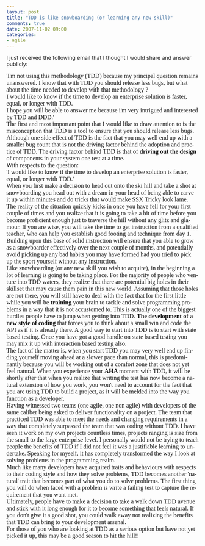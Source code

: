 ```yaml
---
layout: post
title: "TDD is like snowboarding (or learning any new skill)"
comments: true
date: 2007-11-02 09:00
categories:
- agile
---
```


I just received the following email that I thought I would share and answer publicly:
<p class="MsoNormal" style="MARGIN: 0in 0in 0pt"><span lang="FR" style="mso-ansi-language: FR"><font size="3"><font face="Calibri">'I'm not using this methodology (TDD) because my principal question remains unanswered. I know that with TDD you should release less bugs, but what about the time needed to develop with that methodology ?<?xml:namespace prefix ="" o /><o:p></o:p></font></font></span>
<p class="MsoNormal" style="MARGIN: 0in 0in 0pt"><span lang="FR" style="mso-ansi-language: FR"><o:p><font face="Calibri" size="3"> </font></o:p></span>
<p class="MsoNormal" style="MARGIN: 0in 0in 0pt"><span lang="FR" style="mso-ansi-language: FR"><font size="3"><font face="Calibri">I would like to know if the time to develop an enterprise solution is faster, equal, or longer with TDD.<o:p></o:p></font></font></span>
<p class="MsoNormal" style="MARGIN: 0in 0in 0pt"><span lang="FR" style="mso-ansi-language: FR"><o:p><font face="Calibri" size="3"> </font></o:p></span>
<p class="MsoNormal" style="MARGIN: 0in 0in 0pt"><span lang="FR" style="mso-ansi-language: FR"><font size="3"><font face="Calibri">I hope you will be able to answer me because i'm very intrigued and interested by TDD and DDD.'</font></font></span>
<p class="MsoNormal" style="MARGIN: 0in 0in 0pt"><span lang="FR" style="mso-ansi-language: FR"><font size="3"><font face="Calibri"></font></font></span> 
<p class="MsoNormal" style="MARGIN: 0in 0in 0pt"><span lang="FR" style="mso-ansi-language: FR"><font size="3"><font face="Calibri">The first and most important point that I would like to draw attention to  is the misconception that TDD is a tool to ensure that you should release less bugs. Although one side effect of TDD is the fact that you may well end up with a smaller bug count that is not the driving factor behind the adoption and practice of TDD. The driving factor behind TDD is that of <strong>driving out the design</strong> of components in your system one test at a time.</font></font></span>
<p class="MsoNormal" style="MARGIN: 0in 0in 0pt"><span lang="FR" style="mso-ansi-language: FR"><font face="Calibri" size="3"></font></span> 
<p class="MsoNormal" style="MARGIN: 0in 0in 0pt"><span lang="FR" style="mso-ansi-language: FR"><font face="Calibri" size="3">With respects to the question:</font></span>
<p class="MsoNormal" style="MARGIN: 0in 0in 0pt"><span lang="FR" style="mso-ansi-language: FR"><font face="Calibri" size="3"></font></span> 
<p class="MsoNormal" style="MARGIN: 0in 0in 0pt"><span lang="FR" style="mso-ansi-language: FR"><font face="Calibri" size="3"><span lang="FR" style="mso-ansi-language: FR"><font size="3"><font face="Calibri">'I would like to know if the time to develop an enterprise solution is faster, equal, or longer with TDD.'</font></font></span></font></span>
<p class="MsoNormal" style="MARGIN: 0in 0in 0pt"><span lang="FR" style="mso-ansi-language: FR"><font face="Calibri" size="3"><span lang="FR" style="mso-ansi-language: FR"><font size="3"><font face="Calibri"></font></font></span></font></span> 
<p class="MsoNormal" style="MARGIN: 0in 0in 0pt"><span lang="FR" style="mso-ansi-language: FR"><font face="Calibri" size="3"><span lang="FR" style="mso-ansi-language: FR"><font size="3"><font face="Calibri">When you first make a decision to head out onto the ski hill and take a shot at snowboarding you head out with a dream in your head of being able to carve it up within minutes and do tricks that would make SSX Tricky look lame. The reality of the situation quickly kicks in once you have fell for your first couple of times and you realize that it is going to take a bit of time before you become proficient enough just to traverse the hill without any glitz and glamour. If you are wise, you will take the time to get instruction from a qualified teacher, who can help you establish good footing and technique from day 1. Building upon this base of solid instruction will ensure that you able to grow as a snowboarder effectively over the next couple of months, and potentially avoid picking up any bad habits you may have formed had you tried to pick up the sport yourself without any instruction.</font></font></span></font></span>
<p class="MsoNormal" style="MARGIN: 0in 0in 0pt"><span lang="FR" style="mso-ansi-language: FR"><font face="Calibri" size="3"><span lang="FR" style="mso-ansi-language: FR"></span></font></span> 
<p class="MsoNormal" style="MARGIN: 0in 0in 0pt"><span lang="FR" style="mso-ansi-language: FR"><font face="Calibri" size="3"><span lang="FR" style="mso-ansi-language: FR">Like snowboarding (or any new skill you wish to acquire), in the beginning a lot of learning is going to be taking place. For the majority of people who venture into TDD waters, they realize that there are potential big holes in their skillset that may cause them pain in this new world. Assuming that those holes are not there, you will still have to deal with the fact that for the first little while you will be <strong>training </strong>your brain to tackle and solve programming problems in a way that it is not accustomed to. This is actually one of the biggest hurdles people have to jump when getting into TDD. <strong>The development of a new style of coding</strong> that forces you to think about a small win and code the API as if it is already there. A good way to start into TDD is to start with state based testing. Once you have got a good handle on state based testing you may mix it up with interaction based testing also. </span></font></span>
<p class="MsoNormal" style="MARGIN: 0in 0in 0pt"><span lang="FR" style="mso-ansi-language: FR"><font face="Calibri" size="3"><span lang="FR" style="mso-ansi-language: FR"></span></font></span> 
<p class="MsoNormal" style="MARGIN: 0in 0in 0pt"><span lang="FR" style="mso-ansi-language: FR"><font face="Calibri" size="3"><span lang="FR" style="mso-ansi-language: FR">The fact of the matter is, when you start TDD you may very well end up finding yourself moving ahead at a slower pace than normal, this is predominantly because you will be working out of a comfort zone that does not yet feel natural. When you experience your <strong>AHA </strong>moment with TDD, it will be shortly after that when you realize that writing the test has now become a natural extension of how you work, you won't need to account for the fact that you are using TDD to build a project, as it will be melded into the way you function as a developer.</span></font></span>
<p class="MsoNormal" style="MARGIN: 0in 0in 0pt"><span lang="FR" style="mso-ansi-language: FR"><font face="Calibri" size="3"><span lang="FR" style="mso-ansi-language: FR"></span></font></span> 
<p class="MsoNormal" style="MARGIN: 0in 0in 0pt"><span lang="FR" style="mso-ansi-language: FR"><font face="Calibri" size="3"><span lang="FR" style="mso-ansi-language: FR">Having witnessed two teams (one agile, one non agile) with developers of the same caliber being asked to deliver functionality on a project. The team that practiced TDD was able to meet the needs and changing requirements in a way that completely surpassed the team that was coding without TDD. I have seen it work on my own projects countless times, projects ranging is size from the small to the large enterprise level. I personally would not be trying to teach people the benefits of TDD if I did not feel it was a justifiable learning to undertake. Speaking for myself, it has completely transformed the way I look at solving problems in the programming realm.</span></font></span>
<p class="MsoNormal" style="MARGIN: 0in 0in 0pt"><span lang="FR" style="mso-ansi-language: FR"><font face="Calibri" size="3"><span lang="FR" style="mso-ansi-language: FR"></span></font></span> 
<p class="MsoNormal" style="MARGIN: 0in 0in 0pt"><span lang="FR" style="mso-ansi-language: FR"><font face="Calibri" size="3"><span lang="FR" style="mso-ansi-language: FR">Much like many developers have acquired traits and behaviours with respects to their coding style and how they solve problems, TDD becomes another 'natural' trait that becomes part of what you do to solve problems. The first thing you will do when faced with a problem is write a failing test to capture the requirement that you want met.</span></font></span>
<p class="MsoNormal" style="MARGIN: 0in 0in 0pt"><span lang="FR" style="mso-ansi-language: FR"><font face="Calibri" size="3"><span lang="FR" style="mso-ansi-language: FR"></span></font></span> 
<p class="MsoNormal" style="MARGIN: 0in 0in 0pt"><span lang="FR" style="mso-ansi-language: FR"><font face="Calibri" size="3"><span lang="FR" style="mso-ansi-language: FR">Ultimately, people have to make a decision to take a walk down TDD avenue and stick with it long enough for it to become something that feels natural. If you don't give it a good shot, you could walk away not realizing the benefits that TDD can bring to your development arsenal.</span></font></span>
<p class="MsoNormal" style="MARGIN: 0in 0in 0pt"><span lang="FR" style="mso-ansi-language: FR"><font face="Calibri" size="3"><span lang="FR" style="mso-ansi-language: FR"></span></font></span> 
<p class="MsoNormal" style="MARGIN: 0in 0in 0pt"><span lang="FR" style="mso-ansi-language: FR"><font face="Calibri" size="3"><span lang="FR" style="mso-ansi-language: FR"><span lang="FR" style="mso-ansi-language: FR"><font face="Calibri" size="3"><span lang="FR" style="mso-ansi-language: FR">For those of you who are looking at TDD as a serious option but have not yet picked it up, this may be a good season to hit the hill!!</span></font></span></span></font></span>

 





